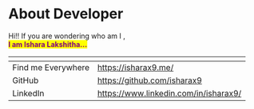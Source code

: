 # About Developer

Hi!! If you are wondering who am I , \
<mark style="color:purple;">**I am Ishara Lakshitha...**</mark>&#x20;

<table data-view="cards"><thead><tr><th></th><th data-type="content-ref"></th></tr></thead><tbody><tr><td>Find me Everywhere</td><td><a href="https://isharax9.me/">https://isharax9.me/</a></td></tr><tr><td>GitHub</td><td><a href="https://github.com/isharax9">https://github.com/isharax9</a></td></tr><tr><td>LinkedIn</td><td><a href="https://www.linkedin.com/in/isharax9/">https://www.linkedin.com/in/isharax9/</a></td></tr></tbody></table>

